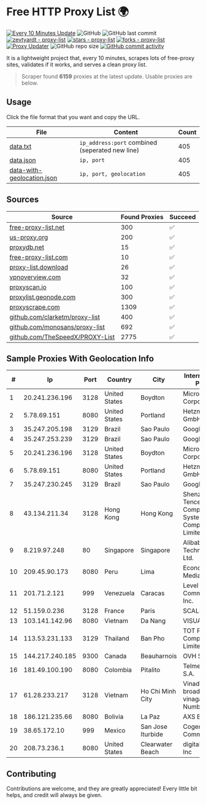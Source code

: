 
# Free HTTP Proxy List 🌍

[![Every 10 Minutes Update](https://github.com/mertguvencli/http-proxy-list/actions/workflows/main.yml/badge.svg?branch=main)](https://github.com/mertguvencli/http-proxy-list/actions/workflows/main.yml)
![GitHub](https://img.shields.io/github/license/mertguvencli/http-proxy-list)
![GitHub last commit](https://img.shields.io/github/last-commit/mertguvencli/http-proxy-list)
[![zevtyardt - proxy-list](https://img.shields.io/static/v1?label=zevtyardt&message=proxy-list&color=blue&logo=github)](https://github.com/zevtyardt/proxy-list "Go to GitHub repo")
[![stars - proxy-list](https://img.shields.io/github/stars/zevtyardt/proxy-list?style=social)](https://github.com/zevtyardt/proxy-list)
[![forks - proxy-list](https://img.shields.io/github/forks/zevtyardt/proxy-list?style=social)](https://github.com/zevtyardt/proxy-list)
[![Proxy Updater](https://github.com/zevtyardt/proxy-list/workflows/Proxy%20Updater/badge.svg)](https://github.com/zevtyardt/proxy-list/actions?query=workflow:"Proxy+Updater")
![GitHub repo size](https://img.shields.io/github/repo-size/zevtyardt/proxy-list)
[![GitHub commit activity](https://img.shields.io/github/commit-activity/m/zevtyardt/proxy-list?logo=commits)](https://github.com/zevtyardt/proxy-list/commits/main)

It is a lightweight project that, every 10 minutes, scrapes lots of free-proxy sites, validates if it works, and serves a clean proxy list.

> Scraper found **6159** proxies at the latest update. Usable proxies are below.

## Usage

Click the file format that you want and copy the URL.

|File|Content|Count|
|----|-------|-----|
|[data.txt](https://raw.githubusercontent.com/mertguvencli/http-proxy-list/main/proxy-list/data.txt)|`ip_address:port` combined (seperated new line)|405|
|[data.json](https://raw.githubusercontent.com/mertguvencli/http-proxy-list/main/proxy-list/data.json)|`ip, port`|405|
|[data-with-geolocation.json](https://raw.githubusercontent.com/mertguvencli/http-proxy-list/main/proxy-list/data-with-geolocation.json)|`ip, port, geolocation`|405|

## Sources

|Source|Found Proxies|Succeed|
|------|-------------|-------|
|[free-proxy-list.net](https://free-proxy-list.net)|300|✅|
|[us-proxy.org](https://www.us-proxy.org)|200|✅|
|[proxydb.net](http://proxydb.net)|15|✅|
|[free-proxy-list.com](https://free-proxy-list.com/?page=&port=&type%5B%5D=http&type%5B%5D=https&up_time=0&search=Search)|10|✅|
|[proxy-list.download](https://www.proxy-list.download/HTTP)|26|✅|
|[vpnoverview.com](https://vpnoverview.com/privacy/anonymous-browsing/free-proxy-servers)|32|✅|
|[proxyscan.io](https://www.proxyscan.io)|100|✅|
|[proxylist.geonode.com](https://proxylist.geonode.com/api/proxy-list?limit=300&page=1&sort_by=lastChecked&sort_type=desc&protocols=http,https)|300|✅|
|[proxyscrape.com](https://api.proxyscrape.com/v2/?request=displayproxies&protocol=http&timeout=10000&country=all&ssl=all&anonymity=all)|1309|✅|
|[github.com/clarketm/proxy-list](https://raw.githubusercontent.com/clarketm/proxy-list/master/proxy-list-raw.txt)|400|✅|
|[github.com/monosans/proxy-list](https://raw.githubusercontent.com/monosans/proxy-list/main/proxies/http.txt)|692|✅|
|[github.com/TheSpeedX/PROXY-List](https://raw.githubusercontent.com/TheSpeedX/PROXY-List/master/http.txt)|2775|✅|


## Sample Proxies With Geolocation Info

|#|Ip|Port|Country|City|Internet Service Provider|
|-|--|----|-------|----|-------------------------|
|1|20.241.236.196|3128|United States|Boydton|Microsoft Corporation|
|2|5.78.69.151|8080|United States|Portland|Hetzner Online GmbH|
|3|35.247.205.198|3129|Brazil|Sao Paulo|Google LLC|
|4|35.247.253.239|3129|Brazil|Sao Paulo|Google LLC|
|5|20.241.236.196|3128|United States|Boydton|Microsoft Corporation|
|6|5.78.69.151|8080|United States|Portland|Hetzner Online GmbH|
|7|35.247.230.245|3129|Brazil|Sao Paulo|Google LLC|
|8|43.134.211.34|3128|Hong Kong|Hong Kong|Shenzhen Tencent Computer Systems Company Limited|
|9|8.219.97.248|80|Singapore|Singapore|Alibaba (US) Technology Co., Ltd.|
|10|209.45.90.173|8080|Peru|Lima|Econocable Media SAC|
|11|201.71.2.121|999|Venezuela|Caracas|Level 3 Communications, Inc.|
|12|51.159.0.236|3128|France|Paris|SCALEWAY|
|13|103.141.142.96|8080|Vietnam|Da Nang|VISUALVIET|
|14|113.53.231.133|3129|Thailand|Ban Pho|TOT Public Company Limited|
|15|144.217.240.185|9300|Canada|Beauharnois|OVH SAS|
|16|181.49.100.190|8080|Colombia|Pitalito|Telmex Colombia S.A.|
|17|61.28.233.217|3128|Vietnam|Ho Chi Minh City|Vinadata broadcast via vinagame AS Number|
|18|186.121.235.66|8080|Bolivia|La Paz|AXS Bolivia S. A.|
|19|38.65.172.10|999|Mexico|San Jose Iturbide|Cogent Communications|
|20|208.73.236.1|8080|United States|Clearwater Beach|digitalIPVoice, Inc|



## Contributing

Contributions are welcome, and they are greatly appreciated! Every
little bit helps, and credit will always be given.

